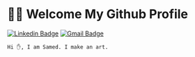 # :man_technologist: Welcome My Github Profile

[![Linkedin Badge](https://img.shields.io/badge/-LinkedIn-blue?style=flat-square&logo=Linkedin&logoColor=white&link=https://www.linkedin.com/in/karakusnavy/)](https://www.linkedin.com/in/karakusnavy/)
[![Gmail Badge](https://img.shields.io/badge/-Gmail-c14438?style=flat-square&logo=Gmail&logoColor=white&link=mailto:karakusnavy@gmail.com)](mailto:karakusnavy@gmail.com)

    Hi ✋, I am Samed. I make an art.
 
